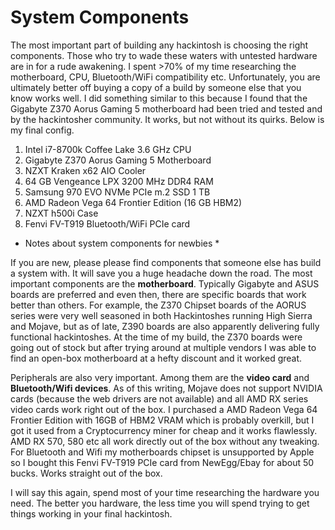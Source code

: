 # System Components #

The most important part of building any hackintosh is choosing the right components. Those who try to wade these waters with untested hardware are in for a rude awakening. I spent >70% of my time researching the motherboard, CPU, Bluetooth/WiFi compatibility etc. Unfortunately, you are ultimately better off buying a copy of a build by someone else that you know works well. I did something similar to this because I found that the Gigabyte Z370 Aorus Gaming 5 motherboard had been tried and tested and by the hackintosher community. It works, but not without its quirks. Below is my final config. 
1. Intel i7-8700k Coffee Lake 3.6 GHz CPU
2. Gigabyte Z370 Aorus Gaming 5 Motherboard
3. NZXT Kraken x62 AIO Cooler
4. 64 GB Vengeance LPX 3200 MHz DDR4 RAM
5. Samsung 970 EVO NVMe PCIe m.2 SSD 1 TB
6. AMD Radeon Vega 64 Frontier Edition (16 GB HBM2)
7. NZXT h500i Case
8. Fenvi FV-T919 Bluetooth/WiFi PCIe card 

* Notes about system components for newbies *

If you are new, please please find components that someone else has build a system with. It will save you a huge headache down the road. The most important components are the **motherboard**. Typically Gigabyte and ASUS boards are preferred and even then, there are specific boards that work better than others. For example, the Z370 Chipset boards of the AORUS series were very well seasoned in both Hackintoshes running High Sierra and Mojave, but as of late, Z390 boards are also apparently delivering fully functional hackintoshes. At the time of my build, the Z370 boards were going out of stock but after trying around at multiple vendors I was able to find an open-box motherboard at a hefty discount and it worked great.

Peripherals are also very important. Among them are the **video card** and **Bluetooth/Wifi devices**. As of this writing, Mojave does not support NVIDIA cards (because the web drivers are not available) and all AMD RX series video cards work right out of the box. I purchased a AMD Radeon Vega 64 Frontier Edition with 16GB of HBM2 VRAM which is probably overkill, but I got it used from a Cryptocurrency miner for cheap and it works flawlessly. AMD RX 570, 580 etc all work directly out of the box without any tweaking.  For Bluetooth and Wifi my motherboards chipset is unsupported by Apple so I bought this Fenvi FV-T919 PCIe card from NewEgg/Ebay for about 50 bucks. Works straight out of the box.

I will say this again, spend most of your time researching the hardware you need. The better you hardware, the less time you will spend trying to get things working in your final hackintosh. 
